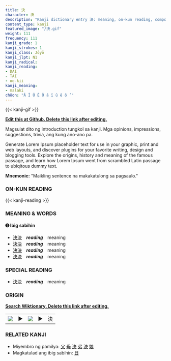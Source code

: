 ```yaml
---
title: 決
character: 決
description: "Kanji dictionary entry 決: meaning, on-kun reading, compounds, origin, related kanji"
content_type: kanji
featured_image: "/決.gif"
weight: 111
frequency: 111
kanji_grade: 1
kanji_strokes: 1
kanji_class: Jōyō
kanji_jlpt: N1
kanji_radical: 
kanji_reading: 
- DAI
- TAI
- oo-kii
kanji_meaning:
- malaki
chōon: "Ā Ī Ū Ē Ō ā ī ū ē ō ’"
---
```

[//]: # (Don't edit the line below. Kanji animated GIF code is automatically generated.)
{{< kanji-gif >}}

[//]: # (Edit below this line.)

**[Edit this at Github. Delete this link after editing.](https://github.com/tim0g/tim/tree/main/content/kanji/決/index.md)**

Magsulat dito ng introduction tungkol sa kanji. Mga opinions, impressions, suggestions, trivia, ang kung ano-ano pa.

Generate Lorem Ipsum placeholder text for use in your graphic, print and web layouts, and discover plugins for your favorite writing, design and blogging tools. Explore the origins, history and meaning of the famous passage, and learn how Lorem Ipsum went from scrambled Latin passage to ubiqitous dummy text.
 
**Mnemonic:** "Maikling sentence na makakatulong sa pagsaulo."

### ON-KUN READING

[//]: # (Don't edit the line below. ON-KUN READING code is automatically generated.)
{{< kanji-reading >}}

### MEANING & WORDS

#### ➊ **Ibig sabihin**
  - [決](../決)[決](../決)　***reading***　meaning
  - [決](../決)[決](../決)　***reading***　meaning
  - [決](../決)[決](../決)　***reading***　meaning
  - [決](../決)[決](../決)　***reading***　meaning

### SPECIAL READING
  - [決](../決)[決](../決)　***reading***　meaning

### ORIGIN

**[Search Wiktionary. Delete this link after editing.](https://wiktionary.org/wiki/決)**
<table class="kanji-table"><tr><td>
<img src="60px-決-bronze.svg.png">
</td><td>▶</td><td>
<img src="60px-決-oracle.svg.png">
</td><td>▶</td>
<td class="kanji-origin">決</td>
</tr></table>

### RELATED KANJI
- Miyembro ng pamilya: [父](../父) [母](../母) [決](../決) [弟](../弟) [決](../決) [娘](../娘)
- Magkatulad ang ibig sabihin: [日](../日)
